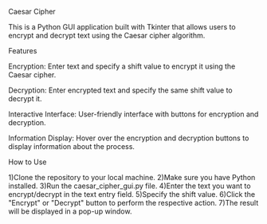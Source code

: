 Caesar Cipher

This is a Python GUI application built with Tkinter that allows users to encrypt and decrypt text using the Caesar cipher algorithm.

Features

Encryption: Enter text and specify a shift value to encrypt it using the Caesar cipher.

Decryption: Enter encrypted text and specify the same shift value to decrypt it.

Interactive Interface: User-friendly interface with buttons for encryption and decryption.

Information Display: Hover over the encryption and decryption buttons to display information about the process.

How to Use

1)Clone the repository to your local machine.
2)Make sure you have Python installed.
3)Run the caesar_cipher_gui.py file.
4)Enter the text you want to encrypt/decrypt in the text entry field.
5)Specify the shift value.
6)Click the "Encrypt" or "Decrypt" button to perform the respective action.
7)The result will be displayed in a pop-up window.

